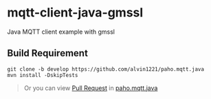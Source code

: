 # mqtt-client-java-gmssl
Java MQTT client example with gmssl

## Build Requirement
```shell
git clone -b develop https://github.com/alvin1221/paho.mqtt.java
mvn install -DskipTests
```

> Or you can view [Pull Request](https://github.com/eclipse/paho.mqtt.java/pull/892) in [paho.mqtt.java](https://github.com/eclipse/paho.mqtt.java/tree/develop)
